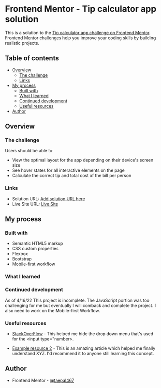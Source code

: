 # Frontend Mentor - Tip calculator app solution

This is a solution to the [Tip calculator app challenge on Frontend Mentor](https://www.frontendmentor.io/challenges/tip-calculator-app-ugJNGbJUX). Frontend Mentor challenges help you improve your coding skills by building realistic projects.

## Table of contents

- [Overview](#overview)
  - [The challenge](#the-challenge)
  - [Links](#links)
- [My process](#my-process)
  - [Built with](#built-with)
  - [What I learned](#what-i-learned)
  - [Continued development](#continued-development)
  - [Useful resources](#useful-resources)
- [Author](#author)


## Overview

### The challenge

Users should be able to:

- View the optimal layout for the app depending on their device's screen size
- See hover states for all interactive elements on the page
- Calculate the correct tip and total cost of the bill per person


### Links

- Solution URL: [Add solution URL here](https://your-solution-url.com)
- Live Site URL: [Live Site](https://taepal467.github.io/tip_calculator_app/?bill=&numberOfPeople=&amount=&total=)

## My process

### Built with

- Semantic HTML5 markup
- CSS custom properties
- Flexbox
- Bootstrap
- Mobile-first workflow


### What I learned



### Continued development

As of 4/16/22 This project is incomplete. The JavaScript portion was too challenging for me but eventually I will comback and complete the project. I also need to work on the Mobile-first Workflow.



### Useful resources

- [StackOverFlow](https://www.codegrepper.com/code-examples/css/input+type+number+drop+down+hide) - This helped me hide the drop down menu that's used for the <input type="number>.

- [Example resource 2](https://www.example.com) - This is an amazing article which helped me finally understand XYZ. I'd recommend it to anyone still learning this concept.


## Author

- Frontend Mentor - [@taepal467](https://www.frontendmentor.io/profile/taepal467)



